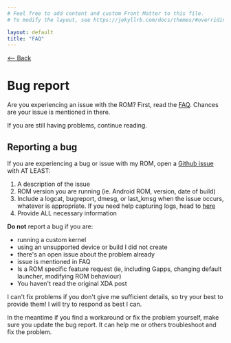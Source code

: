 ```yaml
---
# Feel free to add content and custom Front Matter to this file.
# To modify the layout, see https://jekyllrb.com/docs/themes/#overriding-theme-defaults

layout: default
title: "FAQ"
---
```

[ <-- Back](../)
# Bug report
Are you experiencing an issue with the ROM? First, read the [FAQ](../faq). Chances are your issue is mentioned in there. 

If you are still having problems, continue reading.

## Reporting a bug
If you are experiencing a bug or issue with my ROM, open a [Github issue](https://github.com/fakemanoan/LineageOS-Releases/issues) with AT LEAST:  
1) A description of the issue  
2) ROM version you are running (ie. Android ROM, version, date of build)  
3) Include a logcat, bugreport, dmesg, or last_kmsg when the issue occurs, whatever is appropriate. If you need help capturing logs, head to [here](../logcat)   
4) Provide ALL necessary information  

**Do not** report a bug if you are:
- running a custom kernel
- using an unsupported device or build I did not create
- there's an open issue about the problem already
- issue is mentioned in FAQ
- Is a ROM specific feature request (ie, including Gapps, changing default launcher, modifying ROM behaviour)
- You haven't read the original XDA post

I can't fix problems if you don't give me sufficient details, so try your best to provide them! I will try to respond as best I can. 

In the meantime if you find a workaround or fix the problem yourself, make sure you update the bug report. It can help me or others troubleshoot and fix the problem. 
